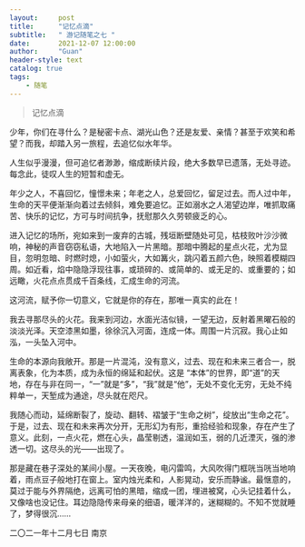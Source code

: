 ```yaml
---
layout:     post
title:      "记忆点滴"
subtitle:   " 游记随笔之七 "
date:       2021-12-07 12:00:00
author:     "Guan"
header-style: text
catalog: true
tags:
    - 随笔
---
```


>记忆点滴

少年，你们在寻什么？是秘密卡点、湖光山色？还是友爱、亲情？甚至于欢笑和希望？而我，却踏入另一旅程，去追忆似水年华。

人生似乎漫漫，但可追忆者渺渺，缩成断续片段，绝大多数早已遗落，无处寻迹。每念此，徒叹人生的短暂和虚无。

年少之人，不喜回忆，憧憬未来；年老之人，总爱回忆，留足过去。而人过中年，生命的天平便渐渐向着过去倾斜，难免要追忆。正如溺水之人渴望边岸，唯抓取痛苦、快乐的记忆，方可与时间抗争，抚慰那久久劳顿疲乏的心。

进入记忆的场所，宛如来到一废弃的古城，残垣断壁随处可见，枯枝败叶沙沙微响，神秘的声音窃窃私语，大地陷入一片黑暗。那暗中腾起的星点火花，尤为显目，忽明忽暗、时燃时熄，小如萤火，大如篝火，跳闪着五颜六色，映照着模糊四周。如近看，焰中隐隐浮现往事，或琐碎的、或简单的、或无足的、或重要的；如远瞰，火花点点贯成千百条线，汇成生命的河流。

这河流，赋予你一切意义，它就是你的存在，那唯一真实的此在！

我去寻那尽头的火花。我来到河边，水面光洁似镜，一望无边，反射着黑曜石般的淡淡光泽。天空漆黑如墨，徐徐沉入河面，连成一体。周围一片沉寂。我心止如泓，一头坠入河中。

生命的本源向我敞开。那是一片混沌，没有意义，过去、现在和未来三者合一，脱离表象，化为本质，成为永恒的绵延和起伏。这是 “本体”的世界，即“道”的天地，存在与非在同一，“一”就是“多”，“我”就是“他”，无处不变化无穷，无处不纯粹单一，天堑成为通途，尽头就在咫尺。

我随心而动，延绵断裂了，旋动、翻转、褶皱于“生命之树”，绽放出“生命之花”。于是，过去、现在和未来再次分开，无形幻为有形，重拾经验和现象，存在产生了意义。此刻，一点火花，燃在心头，晶莹剔透，温润如玉，弱的几近湮灭，强的渗透一切。这尽头的光——出现了。

那是藏在巷子深处的某间小屋。一天夜晚，电闪雷鸣，大风吹得门框咣当咣当地响着，雨点豆子般地打在窗上。室内烛光柔和，人影晃动，安乐而静谧。最惬意的，莫过于能与外界隔绝，远离可怕的黑暗，缩成一团，埋进被窝，心头记挂着什么，又像啥也没记住。耳边隐隐传来母亲的细语，暖洋洋的，迷糊糊的。不知不觉就睡了，梦得很沉……

二〇二一年十二月七日  南京
